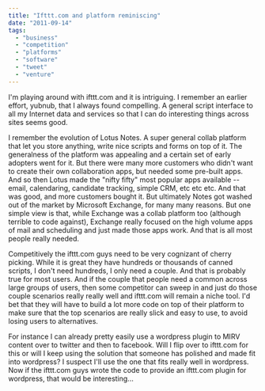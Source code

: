 ```yaml
---
title: "Ifttt.com and platform reminiscing"
date: "2011-09-14"
tags: 
  - "business"
  - "competition"
  - "platforms"
  - "software"
  - "tweet"
  - "venture"
---
```


I'm playing around with ifttt.com and it is intriguing. I remember an earlier effort, yubnub, that I always found compelling. A general script interface to all my Internet data and services so that I can do interesting things across sites seems good.

I remember the evolution of Lotus Notes. A super general collab platform that let you store anything, write nice scripts and forms on top of it. The generalness of the platform was appealing and a certain set of early adopters went for it. But there were many more customers who didn't want to create their own collaboration apps, but needed some pre-built apps. And so then Lotus made the "nifty fifty" most popular apps available -- email, calendaring, candidate tracking, simple CRM, etc etc etc. And that was good, and more customers bought it. But ultimately Notes got washed out of the market by Microsoft Exchange, for many many reasons. But one simple view is that, while Exchange was a collab platform too (although terrible to code against), Exchange really focused on the high volume apps of mail and scheduling and just made those apps work. And that is all most people really needed.

Competitively the ifttt.com guys need to be very cognizant of cherry picking. While it is great they have hundreds or thousands of canned scripts, I don't need hundreds, I only need a couple. And that is probably true for most users. And if the couple that people need a common across large groups of users, then some competitor can sweep in and just do those couple scenarios really really well and ifttt.com will remain a niche tool. I'd bet that they will have to build a lot more code on top of their platform to make sure that the top scenarios are really slick and easy to use, to avoid losing users to alternatives.

For instance I can already pretty easily use a wordpress plugin to MIRV content over to twitter and then to facebook. Will I flip over to ifttt.com for this or will I keep using the solution that someone has polished and made fit into wordpress? I suspect I'll use the one that fits really well in wordpress. Now if the ifttt.com guys wrote the code to provide an ifttt.com plugin for wordpress, that would be interesting...
